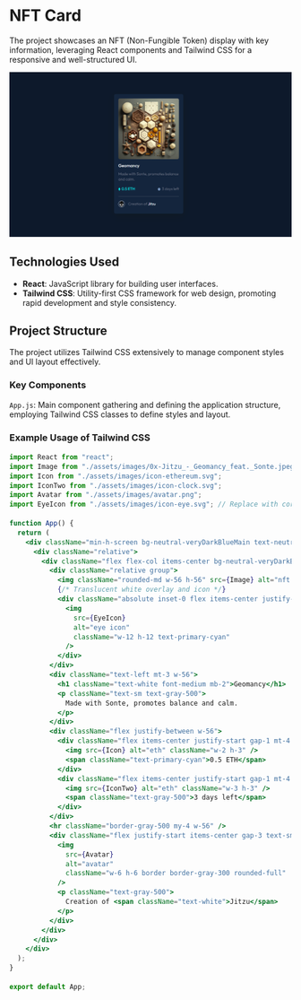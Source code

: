 # NFT Card

The project showcases an NFT (Non-Fungible Token) display with key information, leveraging React components and Tailwind CSS for a responsive and well-structured UI.

![nft-card](./public/screenshoot.png)

## Technologies Used

- **React**: JavaScript library for building user interfaces.
- **Tailwind CSS**: Utility-first CSS framework for web design, promoting rapid development and style consistency.

## Project Structure

The project utilizes Tailwind CSS extensively to manage component styles and UI layout effectively.

### Key Components

`App.js`: Main component gathering and defining the application structure, employing Tailwind CSS classes to define styles and layout.

### Example Usage of Tailwind CSS

```jsx
import React from "react";
import Image from "./assets/images/0x-Jitzu_-_Geomancy_feat._Sonte.jpeg";
import Icon from "./assets/images/icon-ethereum.svg";
import IconTwo from "./assets/images/icon-clock.svg";
import Avatar from "./assets/images/avatar.png";
import EyeIcon from "./assets/images/icon-eye.svg"; // Replace with correct path to eye icon

function App() {
  return (
    <div className="min-h-screen bg-neutral-veryDarkBlueMain text-neutral-white font-outfit flex items-center justify-center p-2">
      <div className="relative">
        <div className="flex flex-col items-center bg-neutral-veryDarkBlueCard rounded-md p-3 shadow-dark-blue">
          <div className="relative group">
            <img className="rounded-md w-56 h-56" src={Image} alt="nft image" />
            {/* Translucent white overlay and icon */}
            <div className="absolute inset-0 flex items-center justify-center opacity-0 group-hover:opacity-100 bg-white bg-opacity-50 rounded-md">
              <img
                src={EyeIcon}
                alt="eye icon"
                className="w-12 h-12 text-primary-cyan"
              />
            </div>
          </div>
          <div className="text-left mt-3 w-56">
            <h1 className="text-white font-medium mb-2">Geomancy</h1>
            <p className="text-sm text-gray-500">
              Made with Sonte, promotes balance and calm.
            </p>
          </div>
          <div className="flex justify-between w-56">
            <div className="flex items-center justify-start gap-1 mt-4 text-sm">
              <img src={Icon} alt="eth" className="w-2 h-3" />
              <span className="text-primary-cyan">0.5 ETH</span>
            </div>
            <div className="flex items-center justify-start gap-1 mt-4 text-sm">
              <img src={IconTwo} alt="eth" className="w-3 h-3" />
              <span className="text-gray-500">3 days left</span>
            </div>
          </div>
          <hr className="border-gray-500 my-4 w-56" />
          <div className="flex justify-start items-center gap-3 text-sm w-56 mb-2">
            <img
              src={Avatar}
              alt="avatar"
              className="w-6 h-6 border border-gray-300 rounded-full"
            />
            <p className="text-gray-500">
              Creation of <span className="text-white">Jitzu</span>
            </p>
          </div>
        </div>
      </div>
    </div>
  );
}

export default App;
```
